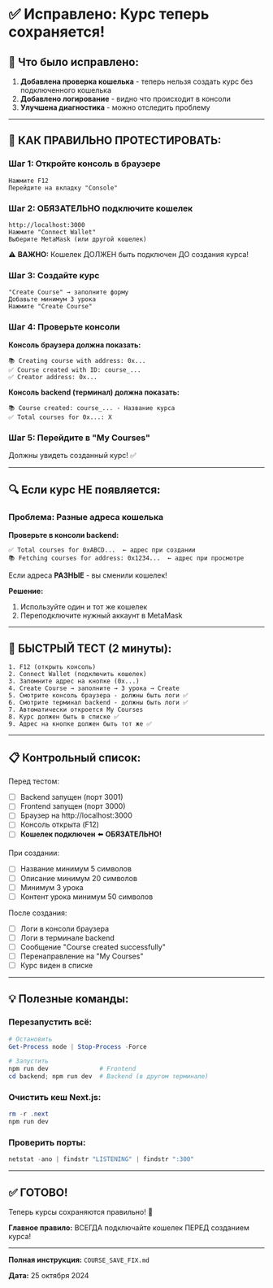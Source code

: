 # ✅ Исправлено: Курс теперь сохраняется!

## 🎯 Что было исправлено:

1. **Добавлена проверка кошелька** - теперь нельзя создать курс без подключенного кошелька
2. **Добавлено логирование** - видно что происходит в консоли
3. **Улучшена диагностика** - можно отследить проблему

---

## 🧪 КАК ПРАВИЛЬНО ПРОТЕСТИРОВАТЬ:

### Шаг 1: Откройте консоль в браузере
```
Нажмите F12
Перейдите на вкладку "Console"
```

### Шаг 2: ОБЯЗАТЕЛЬНО подключите кошелек
```
http://localhost:3000
Нажмите "Connect Wallet"
Выберите MetaMask (или другой кошелек)
```

⚠️ **ВАЖНО:** Кошелек ДОЛЖЕН быть подключен ДО создания курса!

### Шаг 3: Создайте курс
```
"Create Course" → заполните форму
Добавьте минимум 3 урока
Нажмите "Create Course"
```

### Шаг 4: Проверьте консоли

**Консоль браузера должна показать:**
```
📚 Creating course with address: 0x...
✅ Course created with ID: course_...
✅ Creator address: 0x...
```

**Консоль backend (терминал) должна показать:**
```
📚 Course created: course_... - Название курса
✅ Total courses for 0x...: X
```

### Шаг 5: Перейдите в "My Courses"

Должны увидеть созданный курс! ✅

---

## 🔍 Если курс НЕ появляется:

### Проблема: Разные адреса кошелька

**Проверьте в консоли backend:**
```
✅ Total courses for 0xABCD...  ← адрес при создании
📚 Fetching courses for address: 0x1234...  ← адрес при просмотре
```

Если адреса **РАЗНЫЕ** - вы сменили кошелек!

**Решение:**
1. Используйте один и тот же кошелек
2. Переподключите нужный аккаунт в MetaMask

---

## 🚀 БЫСТРЫЙ ТЕСТ (2 минуты):

```
1. F12 (открыть консоль)
2. Connect Wallet (подключить кошелек)
3. Запомните адрес на кнопке (0x...)
4. Create Course → заполните → 3 урока → Create
5. Смотрите консоль браузера - должны быть логи ✅
6. Смотрите терминал backend - должны быть логи ✅
7. Автоматически откроется My Courses
8. Курс должен быть в списке ✅
9. Адрес на кнопке должен быть тот же ✅
```

---

## 📋 Контрольный список:

Перед тестом:
- [ ] Backend запущен (порт 3001)
- [ ] Frontend запущен (порт 3000)
- [ ] Браузер на http://localhost:3000
- [ ] Консоль открыта (F12)
- [ ] **Кошелек подключен** ⬅️ **ОБЯЗАТЕЛЬНО!**

При создании:
- [ ] Название минимум 5 символов
- [ ] Описание минимум 20 символов
- [ ] Минимум 3 урока
- [ ] Контент урока минимум 50 символов

После создания:
- [ ] Логи в консоли браузера
- [ ] Логи в терминале backend
- [ ] Сообщение "Course created successfully"
- [ ] Перенаправление на "My Courses"
- [ ] Курс виден в списке

---

## 💡 Полезные команды:

### Перезапустить всё:
```powershell
# Остановить
Get-Process node | Stop-Process -Force

# Запустить
npm run dev              # Frontend
cd backend; npm run dev  # Backend (в другом терминале)
```

### Очистить кеш Next.js:
```powershell
rm -r .next
npm run dev
```

### Проверить порты:
```powershell
netstat -ano | findstr "LISTENING" | findstr ":300"
```

---

## ✅ ГОТОВО!

Теперь курсы сохраняются правильно! 🎉

**Главное правило:** ВСЕГДА подключайте кошелек ПЕРЕД созданием курса!

---

**Полная инструкция:** `COURSE_SAVE_FIX.md`

**Дата:** 25 октября 2024

